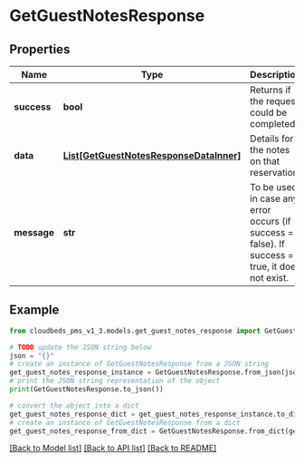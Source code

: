 # GetGuestNotesResponse


## Properties

Name | Type | Description | Notes
------------ | ------------- | ------------- | -------------
**success** | **bool** | Returns if the request could be completed | [optional] 
**data** | [**List[GetGuestNotesResponseDataInner]**](GetGuestNotesResponseDataInner.md) | Details for the notes on that reservation | [optional] 
**message** | **str** | To be used in case any error occurs (if success &#x3D; false). If success &#x3D; true, it does not exist. | [optional] 

## Example

```python
from cloudbeds_pms_v1_3.models.get_guest_notes_response import GetGuestNotesResponse

# TODO update the JSON string below
json = "{}"
# create an instance of GetGuestNotesResponse from a JSON string
get_guest_notes_response_instance = GetGuestNotesResponse.from_json(json)
# print the JSON string representation of the object
print(GetGuestNotesResponse.to_json())

# convert the object into a dict
get_guest_notes_response_dict = get_guest_notes_response_instance.to_dict()
# create an instance of GetGuestNotesResponse from a dict
get_guest_notes_response_from_dict = GetGuestNotesResponse.from_dict(get_guest_notes_response_dict)
```
[[Back to Model list]](../README.md#documentation-for-models) [[Back to API list]](../README.md#documentation-for-api-endpoints) [[Back to README]](../README.md)


